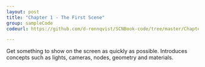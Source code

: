 ```yaml
---
layout: post
title: "Chapter 1 - The First Scene"
group: sampleCode
codeurl: https://github.com/d-ronnqvist/SCNBook-code/tree/master/Chapter%2001%20-%20The%20First%20Scene/Chapter%2001%20-%20The%20First%20Scene

---
```


Get something to show on the screen as quickly as possible. Introduces concepts such as lights, cameras, nodes, geometry and materials. 